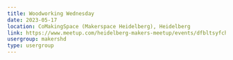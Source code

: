 ```yaml
---
title: Woodworking Wednesday
date: 2023-05-17
location: CoMakingSpace (Makerspace Heidelberg), Heidelberg
link: https://www.meetup.com/heidelberg-makers-meetup/events/dfbltsyfchbwb/
usergroup: makershd
type: usergroup
---
```

